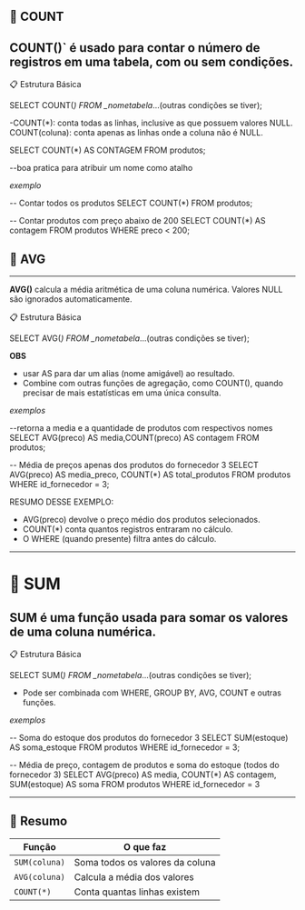 ## 📌 COUNT

## **COUNT()**` é usado para contar o número de registros em uma tabela, com ou sem condições.

📋 Estrutura Básica

SELECT COUNT(_) FROM \_nometabela_...(outras condições se tiver);

-COUNT(\*): conta todas as linhas, inclusive as que possuem valores NULL.
COUNT(coluna): conta apenas as linhas onde a coluna não é NULL.

SELECT COUNT(\*) AS CONTAGEM FROM produtos;

--boa pratica para atribuir um nome como atalho

_exemplo_

-- Contar todos os produtos
SELECT COUNT(\*) FROM produtos;

-- Contar produtos com preço abaixo de 200
SELECT COUNT(\*) AS contagem FROM produtos
WHERE preco < 200;

## 📌 AVG

---

**AVG()** calcula a média aritmética de uma coluna numérica. Valores NULL são ignorados automaticamente.

📋 Estrutura Básica

SELECT AVG(_) FROM \_nometabela_...(outras condições se tiver);

**OBS**

- usar AS para dar um alias (nome amigável) ao resultado.
- Combine com outras funções de agregação, como COUNT(), quando precisar de mais estatísticas em uma única consulta.

_exemplos_

--retorna a media e a quantidade de produtos com respectivos nomes
SELECT AVG(preco) AS media,COUNT(preco) AS contagem FROM produtos;

-- Média de preços apenas dos produtos do fornecedor 3
SELECT AVG(preco) AS media_preco, COUNT(\*) AS total_produtos FROM produtos WHERE id_fornecedor = 3;

RESUMO DESSE EXEMPLO:

- AVG(preco) devolve o preço médio dos produtos selecionados.
- COUNT(\*) conta quantos registros entraram no cálculo.
- O WHERE (quando presente) filtra antes do cálculo.

---

# 📌 SUM

## **SUM** é uma função usada para somar os valores de uma coluna numérica.

📋 Estrutura Básica

SELECT SUM(_) FROM \_nometabela_...(outras condições se tiver);

- Pode ser combinada com WHERE, GROUP BY, AVG, COUNT e outras funções.

_exemplos_

-- Soma do estoque dos produtos do fornecedor 3
SELECT SUM(estoque) AS soma_estoque FROM produtos WHERE id_fornecedor = 3;

-- Média de preço, contagem de produtos e soma do estoque (todos do fornecedor 3)
SELECT
AVG(preco) AS media,
COUNT(\*) AS contagem,
SUM(estoque) AS soma
FROM produtos WHERE id_fornecedor = 3

---

## 📌 Resumo

| Função        | O que faz                       |
| ------------- | ------------------------------- |
| `SUM(coluna)` | Soma todos os valores da coluna |
| `AVG(coluna)` | Calcula a média dos valores     |
| `COUNT(*)`    | Conta quantas linhas existem    |
